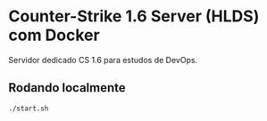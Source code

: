 # Counter-Strike 1.6 Server (HLDS) com Docker

Servidor dedicado CS 1.6 para estudos de DevOps.

## Rodando localmente

```bash
./start.sh